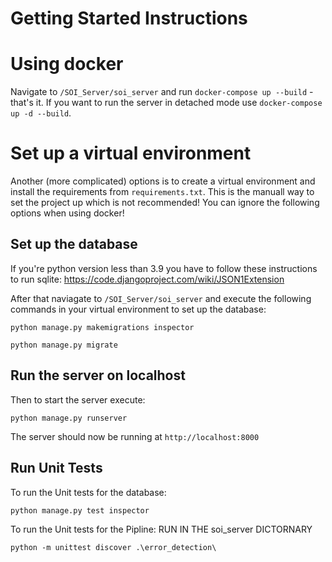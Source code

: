 # Getting Started Instructions

# Using docker

Navigate to `/SOI_Server/soi_server` and run `docker-compose up --build` - that's it.
If you want to run the server in detached mode use `docker-compose up -d --build`.

# Set up a virtual environment

Another (more complicated) options is to create a virtual environment and install the requirements from `requirements.txt`.
This is the manuall way to set the project up which is not recommended!
You can ignore the following options when using docker!
## Set up the database

If you're python version less than 3.9 you have to follow these instructions to run sqlite:
https://code.djangoproject.com/wiki/JSON1Extension


After that naviagate to `/SOI_Server/soi_server` and execute the following commands in your virtual environment to set up the database:

`python manage.py makemigrations inspector`

`python manage.py migrate`

## Run the server on localhost

Then to start the server execute:

`python manage.py runserver`

The server should now be running at `http://localhost:8000`


## Run Unit Tests

To run the Unit tests for the database:

`python manage.py test inspector`

To run the Unit tests for the Pipline:
RUN IN THE soi_server DICTORNARY

`python -m unittest discover .\error_detection\`

